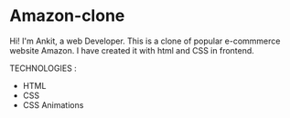 # Amazon-clone
Hi! I'm Ankit, a web Developer. This is a clone of popular e-commmerce website Amazon. I have created it with html and CSS in frontend.

TECHNOLOGIES : 
- HTML
- CSS
- CSS Animations
